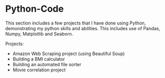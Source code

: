 # Python-Code
This section includes a few projects that I have done using Python, demonstrating my python skills and abilities. This includes use of Pandas, Numpy, Matplotlib and Seaborn.

Projects:
- Amazon Web Scraping project (using Beautiful Soup)
- Building a BMI calculator 
- Building an automated file sorter
- Movie correlation project

